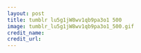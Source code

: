 ```yaml
---
layout: post
title: tumblr lu5g1jW8wv1qb9pa3o1 500
image: tumblr_lu5g1jW8wv1qb9pa3o1_500.gif
credit_name: 
credit_url:
---
```


